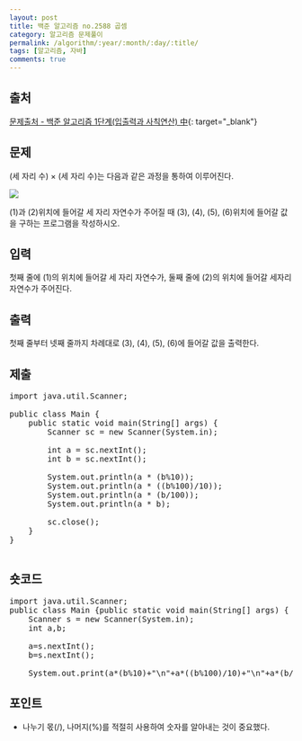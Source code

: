 ```yaml
---
layout: post
title: 백준 알고리즘 no.2588 곱셈
category: 알고리즘 문제풀이
permalink: /algorithm/:year/:month/:day/:title/
tags: [알고리즘, 자바]
comments: true
---
```


## 출처

[문제출처 - 백준 알고리즘 1단계(입출력과 사칙연산) 中](https://www.acmicpc.net/problem/2588){: target="\_blank"}

## 문제

(세 자리 수) × (세 자리 수)는 다음과 같은 과정을 통하여 이루어진다.

![](<https://www.acmicpc.net/upload/images/f5NhGHVLM4Ix74DtJrwfC97KepPl27s%20(1).png>)

(1)과 (2)위치에 들어갈 세 자리 자연수가 주어질 때 (3), (4), (5), (6)위치에 들어갈 값을 구하는 프로그램을 작성하시오.

## 입력

첫째 줄에 (1)의 위치에 들어갈 세 자리 자연수가, 둘째 줄에 (2)의 위치에 들어갈 세자리 자연수가 주어진다.

## 출력

첫째 줄부터 넷째 줄까지 차례대로 (3), (4), (5), (6)에 들어갈 값을 출력한다.

## 제출

 <pre>
import java.util.Scanner;

public class Main {
	public static void main(String[] args) {
		Scanner sc = new Scanner(System.in);
		
		int a = sc.nextInt();
		int b = sc.nextInt();
		
		System.out.println(a * (b%10));
        System.out.println(a * ((b%100)/10));
        System.out.println(a * (b/100));
        System.out.println(a * b);
        
        sc.close();
	}
}
              </pre>

## 숏코드

<pre>
import java.util.Scanner;
public class Main {public static void main(String[] args) {
    Scanner s = new Scanner(System.in);
    int a,b;

    a=s.nextInt();
    b=s.nextInt();
    
    System.out.print(a*(b%10)+"\n"+a*((b%100)/10)+"\n"+a*(b/100)+"\n"+a*b);}}
</pre>

## 포인트

- 나누기 몫(/), 나머지(%)를 적절히 사용하여 숫자를 알아내는 것이 중요했다.
